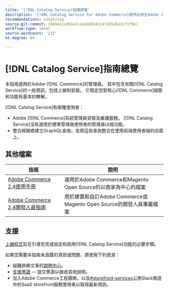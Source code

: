 ```yaml
---
title: '[!DNL Catalog Service]指南總覽'
description: '[!DNL Catalog Service for Adobe Commerce]提供比原生Adobe Commerce GraphQL查詢更快擷取產品顯示頁面和產品清單頁面內容的方法。'
recommendations: noCatalog
source-git-commit: cb69e11cd54a3ca1ab66543c4f28526a3cf1f9e1
workflow-type: tm+mt
source-wordcount: '212'
ht-degree: 0%

---
```


# [!DNL Catalog Service]指南總覽

本指南適用於Adobe [!DNL Commerce]的管理員。 其中包含有關[!DNL Catalog Service]的一般資訊，包括上線和安裝。 它假定您對核心[!DNL Commerce]組態和功能有基本的瞭解。

[!DNL Catalog Service]有兩種使用者：

* Adobe [!DNL Commerce]系統管理員安裝及維護服務。 [!DNL Catalog Service]沒有適用於標準管理員使用者的管理員UI或功能。
* 整合經銷商建立GraphQL查詢，並將這些查詢整合在使用前端使用者端的店面上。

## 其他檔案

| 指南 | 說明 |
|------ | ----------- |
| [Adobe Commerce 2.4使用手冊](https://experienceleague.adobe.com/docs/commerce.html?lang=zh-Hant) | 適用於Adobe Commerce和Magento Open Source的以商家為中心的檔案 |
| [Adobe Commerce 2.4開發人員指南](https://developer.adobe.com/commerce/docs) | 用於建置和自訂Adobe Commerce或Magento Open Source的開發人員專屬檔案 |

## 支援

[上線程式](https://experienceleague.adobe.com/docs/commerce/catalog-service/installation.html?lang=zh-Hant)旨在引導您完成設定和啟用[!DNL Catalog Service]功能的必要步驟。

如果您需要本指南未涵蓋的資訊或問題，請使用下列資源：

* 疑難排解文章的[說明中心](https://experienceleague.adobe.com/docs/commerce-knowledge-base/kb/overview.html?lang=zh-Hant)。
* [支援票證](https://experienceleague.adobe.com/docs/commerce-knowledge-base/kb/help-center-guide/magento-help-center-user-guide.html?lang=zh-Hant#submit-ticket) — 提交票證以接收其他說明。
* 加入Adobe Commerce工程團隊，以及[#storefront-services](https://magentocommeng.slack.com/archives/C03HVPG8RS4)公用Slack頻道中的SaaS storefront服務使用者以取得最新資訊。

